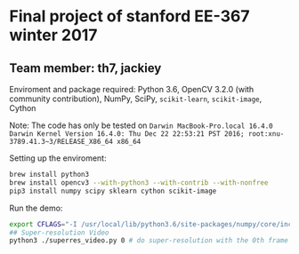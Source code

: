 # Final project of stanford EE-367 winter 2017 #
## Team member: th7, jackiey ##

Enviroment and package required:
Python 3.6, OpenCV 3.2.0 (with community contribution), NumPy, SciPy, `scikit-learn`, `scikit-image`, Cython

Note: The code has only be tested on `Darwin MacBook-Pro.local 16.4.0 Darwin Kernel Version 16.4.0: Thu Dec 22 22:53:21 PST 2016; root:xnu-3789.41.3~3/RELEASE_X86_64 x86_64`

Setting up the enviroment:

```bash
brew install python3
brew install opencv3 --with-python3 --with-contrib --with-nonfree
pip3 install numpy scipy sklearn cython scikit-image
```

Run the demo:

```bash
export CFLAGS="-I /usr/local/lib/python3.6/site-packages/numpy/core/include $CFLAGS" # A bug in Cython preventing us from adding include path in code.
## Super-resolution Video
python3 ./superres_video.py 0 # do super-resolution with the 0th frame of the live photo, result is saved in ./data/0.png
```
